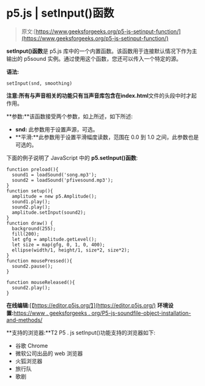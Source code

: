 # p5.js | setInput()函数

> 原文:[https://www.geeksforgeeks.org/p5-js-setinput-function/](https://www.geeksforgeeks.org/p5-js-setinput-function/)

**setInput()函数**是 p5.js 库中的一个内置函数。该函数用于连接默认情况下作为主输出的 p5sound 实例。通过使用这个函数，您还可以传入一个特定的源。

**语法:**

```
setInput(snd, smoothing)
```

**注意:**所有与声音相关的功能只有当声音库包含在**index.html**文件的头段中时才起作用。

**参数:**该函数接受两个参数，如上所述，如下所述:

*   **snd:** 此参数用于设置声源，可选。
*   **平滑:**此参数用于设置平滑幅度读数，范围在 0.0 到 1.0 之间，此参数也是可选的。

下面的例子说明了 JavaScript 中的 **p5.setInput()函数**:

```
function preload(){
  sound1 = loadSound('song.mp3');
  sound2 = loadSound('pfivesound.mp3');
}
function setup(){
  amplitude = new p5.Amplitude();
  sound1.play();
  sound2.play();
  amplitude.setInput(sound2);
}
function draw() {
  background(255);
  fill(200);
  let gfg = amplitude.getLevel();
  let size = map(gfg, 0, 1, 0, 400);
  ellipse(width/1, height/1, size*2, size*2);
}
function mousePressed(){
  sound2.pause();
}

function mouseReleased(){
  sound2.play();
}
```

**在线编辑:**[【https://editor.p5js.org/】](https://editor.p5js.org/)
**环境设置:**[https://www . geeksforgeeks . org/P5-js-soundfile-object-installation-and-methods/](https://www.geeksforgeeks.org/p5-js-soundfile-object-installation-and-methods/)

**支持的浏览器:**T2 P5 . js setInput()功能支持的浏览器如下:

*   谷歌 Chrome
*   微软公司出品的 web 浏览器
*   火狐浏览器
*   旅行队
*   歌剧